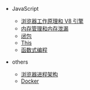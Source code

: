 - JavaScript
  - [浏览器工作原理和 V8 引擎](content/javascript/engine.md)
  - [内存管理和内存泄漏](content/javascript/memory_management.md)
  - [闭包](content/javascript/closure.md)
  - [This](content/javascript/this.md)
  - [函数式编程](content/javascript/functional_programming.md)

- others
  - [浏览器进程架构](content/browser.md)
  - [Docker](content/docker.md)